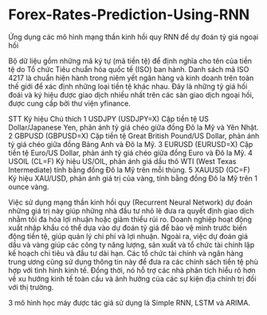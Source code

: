 # Forex-Rates-Prediction-Using-RNN
Ứng dụng các mô hình mạng thần kinh hồi quy RNN để dự đoán tỷ giá ngoại hối

Bộ dữ liệu gồm những mã ký tự (mã tiền tệ) để định nghĩa cho tên của tiền tệ do Tổ chức Tiêu chuẩn hóa quốc tế (ISO) ban hành. Danh sách mã ISO 4217 là chuẩn hiện hành trong niêm yết ngân hàng và kinh doanh trên toàn thế giới để xác định những loại tiền tệ khác nhau. Đây là những tỷ giá hối đoái và ký hiệu được giao dịch nhiều nhất trên các sàn giao dịch ngoại hối, được cung cấp bởi thư viện yfinance.

STT	    Ký hiệu	        Chú thích
1	      USDJPY
      (USDJPY=X)	  Cặp tiền tệ US Dollar/Japanese Yen, phản ánh tỷ giá chéo giữa đồng Đô la Mỹ và Yên Nhật.
2	      GBPUSD
      (GBPUSD=X)	  Cặp tiền tệ Great British Pound/US Dollar, phản ánh tỷ giá chéo giữa đồng Bảng Anh và Đô la Mỹ.
3	      EURUSD
      (EURUSD=X)	  Cặp tiền tệ Euro/US Dollar, phản ánh tỷ giá chéo giữa đồng Euro và Đô la Mỹ.
4	      USOIL
        (CL=F)	    Ký hiệu US/OIL, phản ánh giá dầu thô WTI (West Texas Intermediate) tính bằng đồng Đô la Mỹ trên mỗi thùng.
5	      XAUUSD
        (GC=F)	    Ký hiệu XAU/USD, phản ánh giá trị của vàng, tính bằng đồng Đô la Mỹ trên 1 ounce vàng.

Việc sử dụng mạng thần kinh hồi quy (Recurrent Neural Network) dự đoán những giá trị này giúp những nhà đầu tư nhỏ lẻ đưa ra quyết định giao dịch nhằm tối đa hóa lợi nhuận hoặc giảm thiểu rủi ro. Doanh nghiệp hoạt động xuất nhập khẩu có thể dựa vào dự đoán tỷ giá để bảo vệ mình trước biến động tiền tệ, giúp quản lý chi phí và lợi nhuận. Ngoài ra, việc dự đoán giá dầu và vàng giúp các công ty năng lượng, sản xuất và tổ chức tài chính lập kế hoạch chi tiêu và đầu tư dài hạn. Các tổ chức tài chính và ngân hàng trung ương cũng sử dụng thông tin này để đưa ra các chính sách tiền tệ phù hợp với tình hình kinh tế. Đồng thời, nó hỗ trợ các nhà phân tích hiểu rõ hơn về xu hướng kinh tế toàn cầu và ảnh hưởng của các sự kiện địa chính trị đối với thị trường.

3 mô hình học máy được tác giả sử dụng là Simple RNN, LSTM và ARIMA.
